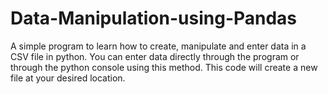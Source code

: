 # Data-Manipulation-using-Pandas
A simple program to learn how to create, manipulate  and enter data in a CSV file in python. You can enter data directly through the program or through the python console using this method. This code will create a new file at your desired location.
